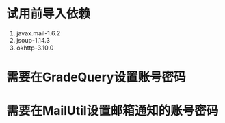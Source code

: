 # 试用前导入依赖

1. javax.mail-1.6.2
2. jsoup-1.14.3
3. okhttp-3.10.0

# 需要在GradeQuery设置账号密码

# 需要在MailUtil设置邮箱通知的账号密码

